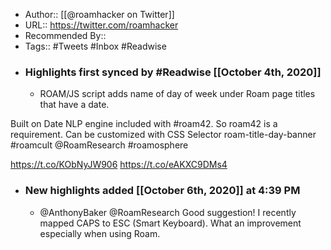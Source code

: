 - Author:: [[@roamhacker on Twitter]]
- URL:: https://twitter.com/roamhacker
- Recommended By::
- Tags:: #Tweets #Inbox #Readwise
- ### Highlights first synced by #Readwise [[October 4th, 2020]]
    - ROAM/JS script adds name of day of week under Roam page titles that have a date. 

Built on Date NLP engine included with #roam42. So roam42 is a requirement. Can be customized with CSS Selector roam-title-day-banner
#roamcult @RoamResearch #roamosphere

https://t.co/KObNyJW906 https://t.co/eAKXC9DMs4 
- ### New highlights added [[October 6th, 2020]] at 4:39 PM
    - @AnthonyBaker @RoamResearch Good suggestion! I recently mapped CAPS to ESC (Smart Keyboard). What an improvement especially when using Roam. 
